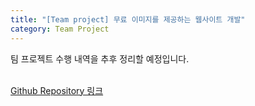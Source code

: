```yaml
---
title: "[Team project] 무료 이미지를 제공하는 웹사이트 개발"
category: Team Project
---
```


팀 프로젝트 수행 내역을 추후 정리할 예정입니다.
<br>
<br>

<a href = "https://github.com/gilbertlim/121">Github Repository 링크</a>